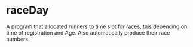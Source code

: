 # raceDay
A program that allocated runners to time slot for races, this depending on time of registration and Age. Also automatically produce their race numbers.
